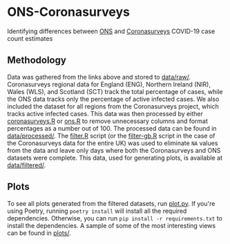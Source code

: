 # ONS-Coronasurveys

Identifying differences between [ONS](https://www.ons.gov.uk/peoplepopulationandcommunity/healthandsocialcare/conditionsanddiseases/datasets/coronaviruscovid19infectionsurveyheadlineresultsuk) and [Coronasurveys](https://coronasurveys.org) COVID-19 case count estimates

## Methodology

Data was gathered from the links above and stored to [data/raw/](./data/raw/).
Coronasurveys regional data for England (ENG), Northern Ireland (NIR), Wales (WLS), and Scotland (SCT) track the total percentage of cases, while the ONS data tracks only the percentage of active infected cases.
We also included the dataset for all regions from the Coronasurveys project, which tracks active infected cases.
This data was then processed by either [coronasurveys.R](./src/coronasurveys.R) or [ons.R](./src/ons.R) to remove unnecessary columns and format percentages as a number out of 100.
The processed data can be found in [data/processed/](./data/processed/).
The [filter.R](./src/filter.R) script (or the [filter-gb.R](./src/filter-gb.R) script in the case of the Coronasurveys data for the entire UK) was used to eliminate `NA` values from the data and leave only days where both the Coronasurveys and ONS datasets were complete.
This data, used for generating plots, is available at [data/filtered/](./data/filtered/).

## Plots

To see all plots generated from the filtered datasets, run [plot.py](./src/plot.py).
If you're using Poetry, running `poetry install` will install all the required dependencies.
Otherwise, you can run `pip install -r requirements.txt` to install the dependencies.
A sample of some of the most interesting views can be found in [plots/](./plots/).
